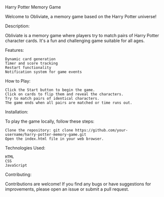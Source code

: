 Harry Potter Memory Game

Welcome to Obliviate, a memory game based on the Harry Potter universe!

Description:

Obliviate is a memory game where players try to match pairs of Harry Potter character cards. It's a fun and challenging game suitable for all ages.

Features:

    Dynamic card generation
    Timer and score tracking
    Restart functionality
    Notification system for game events

How to Play:

    Click the Start button to begin the game.
    Click on cards to flip them and reveal the characters.
    Try to match pairs of identical characters.
    The game ends when all pairs are matched or time runs out.

Installation:

To play the game locally, follow these steps:

    Clone the repository: git clone https://github.com/your-username/harry-potter-memory-game.git
    Open the index.html file in your web browser.

Technologies Used:

    HTML
    CSS
    JavaScript

Contributing:

Contributions are welcome! If you find any bugs or have suggestions for improvements, please open an issue or submit a pull request.
